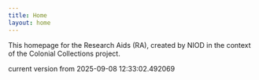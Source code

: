 ```yaml
---
title: Home
layout: home
---
```


This homepage for the Research Aids (RA), created by NIOD in the context of the Colonial Collections project. 


current version from 2025-09-08 12:33:02.492069